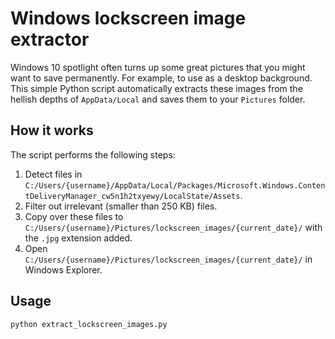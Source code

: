 # Windows lockscreen image extractor

Windows 10 spotlight often turns up some great pictures that you might want to save permanently. For example, to use as a desktop background. This simple Python script automatically extracts these images from the hellish depths of `AppData/Local` and saves them to your `Pictures` folder.

## How it works
The script performs the following steps:
1. Detect files in `C:/Users/{username}/AppData/Local/Packages/Microsoft.Windows.ContentDeliveryManager_cw5n1h2txyewy/LocalState/Assets`.
2. Filter out irrelevant (smaller than 250 KB) files.
3. Copy over these files to `C:/Users/{username}/Pictures/lockscreen_images/{current_date}/` with the `.jpg` extension added.
4. Open `C:/Users/{username}/Pictures/lockscreen_images/{current_date}/` in Windows Explorer.

## Usage

```sh
python extract_lockscreen_images.py
```
